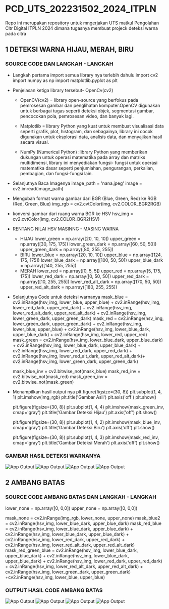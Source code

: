 # PCD_UTS_202231502_2024_ITPLN

Repo ini merupakan repository untuk mngerjakan UTS matkul Pengolahan Citr Digital ITPLN 2024 dimana tugasnya membuat projeck deteksi warna pada citra

## 1 DETEKSI WARNA HIJAU, MERAH, BIRU

### SOURCE CODE DAN LANGKAH - LANGKAH

- Langkah pertama import semua library nya terlebih dahulu
  import cv2
  import numpy as np
  import matplotlib.pyplot as plt

- Penjelasan ketiga library tersebut- OpenCv(cv2)

  - OpenCV(cv2) = library open-source yang berfokus pada pemrosesan gambar dan penglihatan komputer.OpenCV digunakan untuk berbagai tugas seperti deteksi objek, segmentasi gambar, pencocokan pola, pemrosesan video, dan banyak lagi.

  - Matplotlib = library Python yang kuat untuk membuat visualisasi data seperti grafik, plot, histogram, dan sebagainya, library ini cocok digunakan untuk eksplorasi data, analisis data, dan menyajikan hasil secara visual.

  - NumPy (Numerical Python) :library Python yang memberikan dukungan untuk operasi matematika pada array dan matriks multidimensi, library ini menyediakan fungsi- fungsi untuk operasi matematika dasar seperti penjumlahan, pengurangan, perkalian, pembagian, dan fungsi-fungsi lain.

- Selanjutnya Baca Imagenya
  image_path = 'nana.jpeg'
  image = cv2.imread(image_path)
- Mengubah format warna gambar dari BGR (Blue, Green, Red) ke RGB (Red, Green, Blue)
  img_rgb = cv2.cvtColor(img, cv2.COLOR_BGR2RGB)

- konversi gambar dari ruang warna BGR ke HSV
  hsv_img = cv2.cvtColor(img, cv2.COLOR_BGR2HSV)

- RENTANG NILAI HSV MASINNG - MASING WARNA

  - HIJAU
    lower_green = np.array([20, 10, 10])
    upper_green = np.array([30, 175, 175])
    lower_green_dark = np.array([60, 50, 50])
    upper_green_dark = np.array([80, 255, 255])
  - BIRU
    lower_blue = np.array([20, 10, 10])
    upper_blue = np.array([124, 175, 175])
    lower_blue_dark = np.array([100, 50, 50])
    upper_blue_dark = np.array([140, 255, 255])
  - MERAH
    lower_red = np.array([0, 5, 5])
    upper_red = np.array([5, 175, 175])
    lower_red_dark = np.array([0, 50, 50])
    upper_red_dark = np.array([10, 255, 255])
    lower_red_alt_dark = np.array([170, 50, 50])
    upper_red_alt_dark = np.array([180, 255, 255])

- Selanjutnya Code untuk deteksi warnanya
  mask_blue = cv2.inRange(hsv_img, lower_blue, upper_blue) + cv2.inRange(hsv_img, lower_red_dark, upper_red_dark) + cv2.inRange(hsv_img, lower_red_alt_dark, upper_red_alt_dark) + cv2.inRange(hsv_img, lower_green_dark, upper_green_dark)
  mask_red = cv2.inRange(hsv_img, lower_green_dark, upper_green_dark) + cv2.inRange(hsv_img, lower_blue, upper_blue) + cv2.inRange(hsv_img, lower_blue_dark, upper_blue_dark) + cv2.inRange(hsv_img, lower_red, upper_red)
  mask_green = cv2.inRange(hsv_img, lower_blue_dark, upper_blue_dark) + cv2.inRange(hsv_img, lower_blue_dark, upper_blue_dark) + cv2.inRange(hsv_img, lower_red_dark, upper_red_dark) + cv2.inRange(hsv_img, lower_red_alt_dark, upper_red_alt_dark)+ cv2.inRange(hsv_img, lower_green_dark, upper_green_dark)

  mask_blue_inv = cv2.bitwise_not(mask_blue)
  mask_red_inv = cv2.bitwise_not(mask_red)
  mask_green_inv = cv2.bitwise_not(mask_green)

- Menampilkan hasil output nya
  plt.figure(figsize=(30, 8))
  plt.subplot(1, 4, 1)
  plt.imshow(img_rgb)
  plt.title('Gambar Asli')
  plt.axis('off')
  plt.show()

  plt.figure(figsize=(30, 8))
  plt.subplot(1, 4, 4)
  plt.imshow(mask_green_inv, cmap='gray')
  plt.title('Gambar Deteksi Hijau')
  plt.axis('off')
  plt.show()

  plt.figure(figsize=(30, 8))
  plt.subplot(1, 4, 2)
  plt.imshow(mask_blue_inv, cmap='gray')
  plt.title('Gambar Deteksi Biru')
  plt.axis('off')
  plt.show()

  plt.figure(figsize=(30, 8))
  plt.subplot(1, 4, 3)
  plt.imshow(mask_red_inv, cmap='gray')
  plt.title('Gambar Deteksi Merah')
  plt.axis('off')
  plt.show()

### GAMBAR HASIL DETEKSI WARNANYA

![App Output](./Output/gambar_asli.png)
![App Output](./Output/deteksi_hijau.png)
![App Output](./Output/deteksi_biru.png)
![App Output](./Output/deteksi_merah.png)

## 2 AMBANG BATAS

### SOURCE CODE AMBANG BATAS DAN LANGKAH - LANGKAH

lower_none = np.array([0, 0,0])
upper_none = np.array([0, 0,0])

mask_none = cv2.inRange(img_rgb, lower_none, upper_none)
mask_blue2 = cv2.inRange(hsv_img, lower_blue_dark, upper_blue_dark)
mask_red_blue = cv2.inRange(hsv_img, lower_blue_dark, upper_blue_dark) + cv2.inRange(hsv_img, lower_blue_dark, upper_blue_dark) + cv2.inRange(hsv_img, lower_red_dark, upper_red_dark) + cv2.inRange(hsv_img, lower_red_alt_dark, upper_red_alt_dark)
mask_red_green_blue = cv2.inRange(hsv_img, lower_blue_dark, upper_blue_dark) + cv2.inRange(hsv_img, lower_blue_dark, upper_blue_dark) + cv2.inRange(hsv_img, lower_red_dark, upper_red_dark) + cv2.inRange(hsv_img, lower_red_alt_dark, upper_red_alt_dark) + cv2.inRange(hsv_img, lower_green_dark, upper_green_dark) +cv2.inRange(hsv_img, lower_blue, upper_blue)

### OUTPUT HASIL CODE AMBANG BATAS

![App Output](./Output/none.png)
![App Output](./Output/blue.png)
![App Output](./Output/red-blue.png)
![App Output](./Output/red-green-blue.png)
